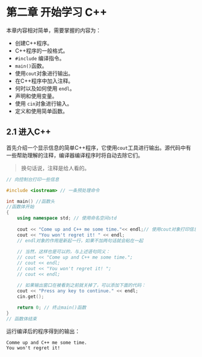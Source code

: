 # 第二章 开始学习 C++

本章内容相对简单，需要掌握的内容为：

- 创建C++程序。
- C++程序的一般格式。
- `#include` 编译指令。
- `main()`函数。
- 使用`cout`对象进行输出。 
- 在C++程序中加入注释。
- 何时以及如何使用 `endl`。
- 声明和使用变量。
- 使用 `cin`对象进行输入。
- 定义和使用简单函数。

## 2.1 进入C++
首先介绍一个显示信息的简单C++程序，它使用`cout`工具进行输出。源代码中有一些帮助理解的注释，编译器编译程序时将自动去除它们。
>换句话说，注释是给人看的。

```Cpp
// 向控制台打印一些信息

#include <iostream> // 一条预处理命令       

int main() //函数头
//函数体开始
{                                
    using namespace std; // 使用命名空间std                      
        
    cout << "Come up and C++ me some time."<< endl;// 使用cout对象打印信息
    cout << "You won't regret it! " << endl;
    // endl对象的作用是新起一行，如果不加两句话就会粘在一起
    
    // 当然，这样也是可以的，与上述语句同义：
    // cout << "Come up and C++ me some time.";
    // cout << endl;
    // cout << "You won't regret it! ";
    // cout << endl;

    // 如果输出窗口在被看到之前就关掉了，可以添加下面的代码：
    cout << "Press any key to continue." << endl;
    cin.get();
    
    return 0; // 终止main()函数
}
// 函数体结束
```

运行编译后的程序得到的输出：
```
Comme up and C++ me some time.
You won't regret it! 
```
